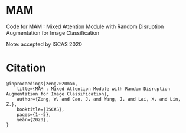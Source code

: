 # MAM
Code for MAM : Mixed Attention Module with Random Disruption Augmentation for Image Classification

Note: accepted by ISCAS 2020


# Citation
```
@inproceedings{zeng2020mam,
	title={MAM : Mixed Attention Module with Random Disruption Augmentation for Image Classification},
	author={Zeng, W. and Cao, J. and Wang, J. and Lai, X. and Lin, Z.},
  	booktitle={ISCAS},
	pages={1--5},
	year={2020},
}
```

